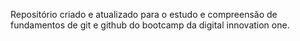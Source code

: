 Repositório criado e atualizado para o estudo e compreensão de fundamentos de git e github do bootcamp da digital innovation one.
